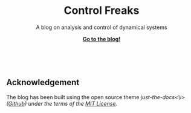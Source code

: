 <p align="center">
    <h1 align="center">Control Freaks</h1>
    <p align="center"> A blog on analysis and control of dynamical systems</p>
    <p align="center"><strong><a href="https://sachin-shivakumar.github.io/control-freaks">Go to the blog!</a></strong></p>
    <br><br><br>
</p>


## Acknowledgement

The blog has been built using the open source theme <i>just-the-docs<\i> (<a href="https://github.com/pmarsceill/just-the-docs">Github</a>) under the terms of the [MIT License](http://opensource.org/licenses/MIT).
